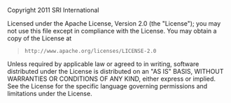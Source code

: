 Copyright 2011 SRI International

Licensed under the Apache License, Version 2.0 (the "License"); you may not use this file except in compliance with the License. You may obtain a copy of the License at

>     http://www.apache.org/licenses/LICENSE-2.0

Unless required by applicable law or agreed to in writing, software distributed under the License is distributed on an "AS IS" BASIS, WITHOUT WARRANTIES OR CONDITIONS OF ANY KIND, either express or implied. See the License for the specific language governing permissions and limitations under the License.